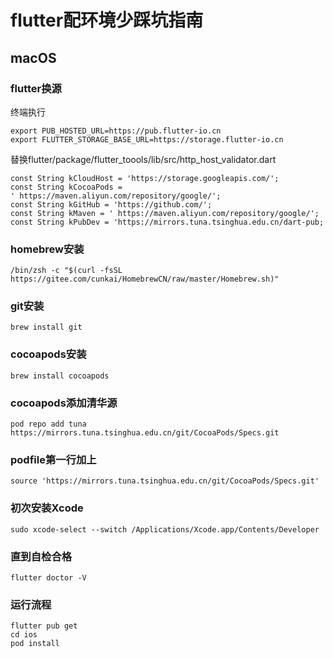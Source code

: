 # flutter配环境少踩坑指南

## macOS

### flutter换源

终端执行
```
export PUB_HOSTED_URL=https://pub.flutter-io.cn
export FLUTTER_STORAGE_BASE_URL=https://storage.flutter-io.cn
```
替换flutter/package/flutter_toools/lib/src/http_host_validator.dart
```
const String kCloudHost = 'https://storage.googleapis.com/';
const String kCocoaPods = ' https://maven.aliyun.com/repository/google/';
const String kGitHub = 'https://github.com/';
const String kMaven = ' https://maven.aliyun.com/repository/google/';
const String kPubDev = 'https://mirrors.tuna.tsinghua.edu.cn/dart-pub;
```

### homebrew安装
```
/bin/zsh -c "$(curl -fsSL https://gitee.com/cunkai/HomebrewCN/raw/master/Homebrew.sh)"
```

### git安装
```
brew install git
```

### cocoapods安装
```
brew install cocoapods
```

### cocoapods添加清华源
```
pod repo add tuna https://mirrors.tuna.tsinghua.edu.cn/git/CocoaPods/Specs.git
```

### podfile第一行加上
```
source 'https://mirrors.tuna.tsinghua.edu.cn/git/CocoaPods/Specs.git'
```

### 初次安装Xcode
```
sudo xcode-select --switch /Applications/Xcode.app/Contents/Developer
```

### 直到自检合格
```
flutter doctor -V
```

### 运行流程
```
flutter pub get
cd ios
pod install
```

